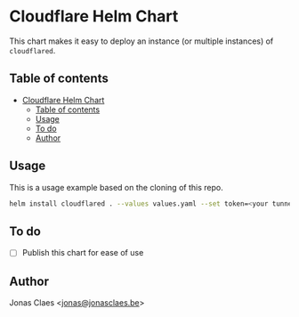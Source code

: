 # Cloudflare Helm Chart
This chart makes it easy to deploy an instance (or multiple instances) of `cloudflared`.  

## Table of contents
- [Cloudflare Helm Chart](#cloudflare-helm-chart)
  - [Table of contents](#table-of-contents)
  - [Usage](#usage)
  - [To do](#to-do)
  - [Author](#author)

## Usage
This is a usage example based on the cloning of this repo.
```bash
helm install cloudflared . --values values.yaml --set token=<your tunnel token>
```

## To do
- [ ] Publish this chart for ease of use

## Author
Jonas Claes <[jonas@jonasclaes.be](mailto:jonas@jonasclaes.be)>